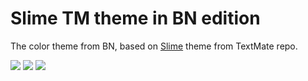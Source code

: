 # Slime TM theme in BN edition

The color theme from BN, based on [Slime](http://tmtheme-editor.herokuapp.com/#!/editor/theme/Slime) theme from TextMate repo.

![](https://bognaum.github.io/vscode-theme-slime/IMG/Slime%20(1).png)
![](https://bognaum.github.io/vscode-theme-slime/IMG/Slime%20(2).png)
![](https://bognaum.github.io/vscode-theme-slime/IMG/Slime%20(3).png)